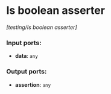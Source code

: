 # Is boolean asserter

_[testing/Is boolean asserter]_

### Input ports:

* __data__: ` any `

### Output ports:

* __assertion__: ` any `

